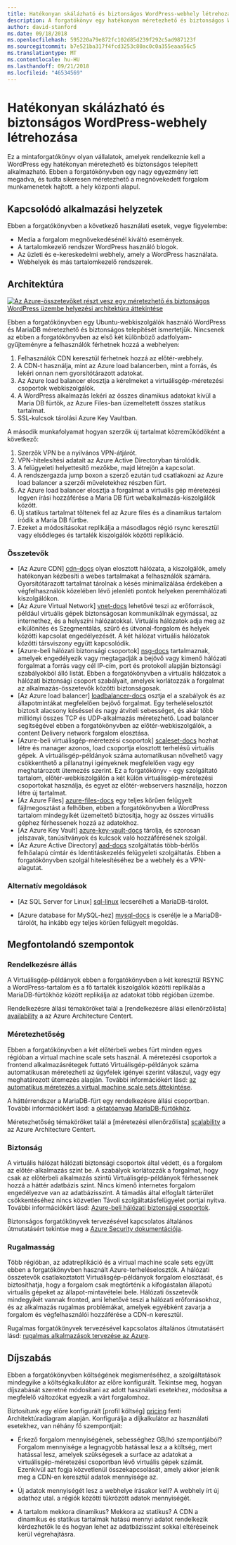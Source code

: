 ```yaml
---
title: Hatékonyan skálázható és biztonságos WordPress-webhely létrehozása
description: A forgatókönyv egy hatékonyan méretezhető és biztonságos WordPress-webhely media eseményeket létrehozásához bevált
author: david-stanford
ms.date: 09/18/2018
ms.openlocfilehash: 595220a79e872fc102d85d239f292c5ad987123f
ms.sourcegitcommit: b7e521ba317f4fcd3253c80ac0c0a355eaaa56c5
ms.translationtype: MT
ms.contentlocale: hu-HU
ms.lasthandoff: 09/21/2018
ms.locfileid: "46534569"
---
```

# <a name="highly-scalable-and-secure-wordpress-website"></a>Hatékonyan skálázható és biztonságos WordPress-webhely létrehozása

Ez a mintaforgatókönyv olyan vállalatok, amelyek rendelkeznie kell a WordPress egy hatékonyan méretezhető és biztonságos telepített alkalmazható. Ebben a forgatókönyvben egy nagy egyezmény lett megadva, és tudta sikeresen méretezhető a megnövekedett forgalom munkamenetek hajtott. a hely központi alapul.

## <a name="related-use-cases"></a>Kapcsolódó alkalmazási helyzetek

Ebben a forgatókönyvben a következő használati esetek, vegye figyelembe:

* Media a forgalom megnövekedésénél kiváltó események.
* A tartalomkezelő rendszer WordPress használó blogok.
* Az üzleti és e-kereskedelmi webhely, amely a WordPress használata.
* Webhelyek és más tartalomkezelő rendszerek.

## <a name="architecture"></a>Architektúra

[![Az Azure-összetevőket részt vesz egy méretezhető és biztonságos WordPress üzembe helyezési architektúra áttekintése](media/secure-scalable-wordpress.png)](media/secure-scalable-wordpress.png#lightbox)

Ebben a forgatókönyvben egy Ubuntu-webkiszolgálók használó WordPress és MariaDB méretezhető és biztonságos telepítését ismertetjük. Nincsenek az ebben a forgatókönyvben az első két különböző adatfolyam-gyűjteményre a felhasználók férhetnek hozzá a webhelyen:

1. Felhasználók CDN keresztül férhetnek hozzá az előtér-webhely.
2. A CDN-t használja, mint az Azure load balancerben, mint a forrás, és lekéri onnan nem gyorsítótárazott adatokat.
3. Az Azure load balancer elosztja a kérelmeket a virtuálisgép-méretezési csoportok webkiszolgálók.
4. A WordPress alkalmazás lekéri az összes dinamikus adatokat kívül a Maria DB fürtök, az Azure Files-ban üzemeltetett összes statikus tartalmat.
5. SSL-kulcsok tárolási Azure Key Vaultban.

A második munkafolyamat hogyan szerzők új tartalmat közreműködőként a következő:

1. Szerzők VPN be a nyilvános VPN-átjárót.
2. VPN-hitelesítési adatait az Azure Active Directoryban tárolódik.
3. A felügyeleti helyettesítő mezőkbe, majd létrejön a kapcsolat.
4. A rendszergazda jump boxon a szerző ezután tud csatlakozni az Azure load balancer a szerzői műveletekhez részben fürt.
5. Az Azure load balancer elosztja a forgalmat a virtuális gép méretezési legyen írási hozzáférése a Maria DB fürt webalkalmazás-kiszolgálók között.
6. Új statikus tartalmat töltenek fel az Azure files és a dinamikus tartalom íródik a Maria DB fürtbe.
7. Ezeket a módosításokat replikálja a másodlagos régió rsync keresztül vagy elsődleges és tartalék kiszolgálók közötti replikáció.

### <a name="components"></a>Összetevők

* [Az Azure CDN] [ cdn-docs] olyan elosztott hálózata, a kiszolgálók, amely hatékonyan kézbesíti a webes tartalmakat a felhasználók számára. Gyorsítótárazott tartalmat tárolnak a késés minimalizálása érdekében a végfelhasználók közelében lévő jelenléti pontok helyeken peremhálózati kiszolgálókon.
* [Az Azure Virtual Network] [ vnet-docs] lehetővé teszi az erőforrások, például virtuális gépek biztonságosan kommunikálnak egymással, az internethez, és a helyszíni hálózatokkal. Virtuális hálózatok adja meg az elkülönítés és Szegmentálás, szűrő és útvonal-forgalom és helyek közötti kapcsolat engedélyezését. A két hálózat virtuális hálózatok közötti társviszony együtt kapcsolódik.
* [Azure-beli hálózati biztonsági csoportok] [ nsg-docs] tartalmaznak, amelyek engedélyezik vagy megtagadják a bejövő vagy kimenő hálózati forgalmat a forrás vagy cél IP-cím, port és protokoll alapján biztonsági szabályokból álló listát. Ebben a forgatókönyvben a virtuális hálózatok a hálózati biztonsági csoport szabályait, amelyek korlátozzák a forgalmat az alkalmazás-összetevők közötti biztonságosak.
* [Az Azure load balancer] [ loadbalancer-docs] osztja el a szabályok és az állapotmintákat megfelelően bejövő forgalmat. Egy terheléselosztót biztosít alacsony késéssel és nagy átviteli sebességet, és akár több milliónyi összes TCP és UDP-alkalmazás méretezhető. Load balancer segítségével ebben a forgatókönyvben az előtér-webkiszolgálók, a content Delivery network forgalom elosztása.
* [Azure-beli virtuálisgép-méretezési csoportok] [ scaleset-docs] hozhat létre és manager azonos, load csoportja elosztott terhelésű virtuális gépek. A virtuálisgép-példányok száma automatikusan növelhető vagy csökkenthető a pillanatnyi igényeknek megfelelően vagy egy meghatározott ütemezés szerint. Ez a forgatókönyv - egy szolgáltató tartalom, előtér-webkiszolgálón a két külön virtuálisgép-méretezési csoportokat használja, és egyet az előtér-webservers használja, hozzon létre új tartalmat.
* [Az Azure Files] [ azure-files-docs] egy teljes körűen felügyelt fájlmegosztást a felhőben, ebben a forgatókönyvben a WordPress tartalom mindegyikét üzemeltető biztosítja, hogy az összes virtuális géphez férhessenek hozzá az adatokhoz.
* [Az Azure Key Vault] [ azure-key-vault-docs] tárolja, és szorosan jelszavak, tanúsítványok és kulcsok való hozzáférésének szolgál.
* [Az Azure Active Directory] [ aad-docs] szolgáltatás több-bérlős felhőalapú címtár és Identitáskezelés felügyeleti szolgáltatás.  Ebben a forgatókönyvben szolgál hitelesítéséhez be a webhely és a VPN-alagutat.

### <a name="alternatives"></a>Alternatív megoldások

* [Az SQL Server for Linux] [ sql-linux] lecserélheti a MariaDB-tárolót.

* [Azure database for MySQL-hez] [ mysql-docs] is cserélje le a MariaDB-tárolót, ha inkább egy teljes körűen felügyelt megoldás.

## <a name="considerations"></a>Megfontolandó szempontok

### <a name="availability"></a>Rendelkezésre állás

A Virtuálisgép-példányok ebben a forgatókönyvben a két keresztül RSYNC a WordPress-tartalom és a fő tartalék kiszolgálók közötti replikálás a MariaDB-fürtökhöz között replikálja az adatokat több régióban üzembe.

Rendelkezésre állási témaköröket talál a [rendelkezésre állási ellenőrzőlista] [ availability] a az Azure Architecture Centert.

### <a name="scalability"></a>Méretezhetőség

Ebben a forgatókönyvben a két előtérbeli webes fürt minden egyes régióban a virtual machine scale sets használ. A méretezési csoportok a frontend alkalmazásrétegek futtató Virtuálisgép-példányok száma automatikusan méretezheti az ügyfelek igényei szerint válaszul, vagy egy meghatározott ütemezés alapján. További információkért lásd: [az automatikus méretezés a virtual machine scale sets áttekintése][vmssautoscale-docs].

A háttérrendszer a MariaDB-fürt egy rendelkezésre állási csoportban. További információkért lásd: a [oktatóanyag MariaDB-fürtökhöz][mariadb-tutorial].

Méretezhetőség témaköröket talál a [méretezési ellenőrzőlista] [ scalability] a az Azure Architecture Centert.

### <a name="security"></a>Biztonság

A virtuális hálózat hálózati biztonsági csoportok által védett, és a forgalom az előtér-alkalmazás szint be. A szabályok korlátozzák a forgalmat, hogy csak az előtérbeli alkalmazás szintű Virtuálisgép-példányok férhessenek hozzá a háttér adatbázis szint. Nincs kimenő internetes forgalom engedélyezve van az adatbázisszint. A támadás által elfoglalt tárterület csökkentéséhez nincs közvetlen Távoli szolgáltatásfelügyelet portjai nyitva. További információkért lásd: [Azure-beli hálózati biztonsági csoportok][nsg-docs].

Biztonságos forgatókönyvek tervezésével kapcsolatos általános útmutatásért tekintse meg a [Azure Security dokumentációja][security].

### <a name="resiliency"></a>Rugalmasság

Több régióban, az adatreplikáció és a virtual machine scale sets együtt ebben a forgatókönyvben használt Azure-terheléselosztók. A hálózati összetevők csatlakoztatott Virtuálisgép-példányok forgalom elosztását, és biztosíthatja, hogy a forgalom csak megtörténik a kifogástalan állapotú virtuális gépeket az állapot-mintavételei bele. Hálózati összetevők mindegyikét vannak fronted, ami lehetővé teszi a hálózati erőforrásokhoz, és az alkalmazás rugalmas problémákat, amelyek egyébként zavarja a forgalom és végfelhasználói hozzáférése a CDN-n keresztül.

Rugalmas forgatókönyvek tervezésével kapcsolatos általános útmutatásért lásd: [rugalmas alkalmazások tervezése az Azure][resiliency].

## <a name="pricing"></a>Díjszabás

Ebben a forgatókönyvben költségének megismeréséhez, a szolgáltatások mindegyike a költségkalkulátor az előre konfigurált.  Tekintse meg, hogyan díjszabását szeretné módosítani az adott használati esetekhez, módosítsa a megfelelő változókat egyezik a várt forgalomhoz.

Biztosítunk egy előre konfigurált [profil költség] [ pricing] fenti Architektúradiagram alapján. Konfigurálja a díjkalkulátor az használati esetekhez, van néhány fő szempontjait:

* Érkező forgalom mennyiségének, sebességhez GB/hó szempontjából? Forgalom mennyisége a legnagyobb hatással lesz a a költség, mert hatással lesz, amelyek szükségesek a surface az adatokat a virtuálisgép-méretezési csoportban lévő virtuális gépek számát.  Ezenkívül azt fogja közvetlenül összekapcsolását, amely akkor jelenik meg a CDN-en keresztül adatok mennyisége az.

* Új adatok mennyiségét lesz a webhelye írásakor kell? A webhely írt új adathoz utal. a régiók közötti tükrözött adatok mennyiségét.

* A tartalom mekkora dinamikus? Mekkora az statikus?  A CDN a dinamikus és statikus tartalmak hatású mennyi adatot rendelkezik kérdezhetők le és hogyan lehet az adatbázisszint sokkal eltéréseinek kerül végrehajtásra.

<!-- links -->
[architecture]: ./media/secure-scalable-wordpress.png
[cdn-docs]: /azure/cdn/cdn-overview
[vnet-docs]: /azure/virtual-network/virtual-networks-overview
[loadbalancer-docs]: /azure/load-balancer/load-balancer-overview
[nsg-docs]: /azure/virtual-network/security-overview
[azure-files-docs]: /azure/storage/files/storage-files-introduction
[azure-key-vault-docs]: /azure/key-vault/key-vault-overview
[aad-docs]: /azure/active-directory/fundamentals/active-directory-whatis
[mysql-docs]: /azure/mysql/overview
[sql-linux]: /azure/virtual-machines/linux/sql/sql-server-linux-virtual-machines-overview
[mariadb-tutorial]: /azure/virtual-machines/linux/classic/mariadb-mysql-cluster
[scaleset-docs]: /azure/virtual-machine-scale-sets/overview
[security]: /azure/security/
[availability]: /architecture/checklist/availability
[resiliency]: /azure/architecture/resiliency/
[scalability]: /azure/architecture/checklist/scalability
[vmssautoscale-docs]: /azure/virtual-machine-scale-sets/virtual-machine-scale-sets-autoscale-overview
[pricing]: https://azure.com/e/a8c4809dab444c1ca4870c489fbb196b